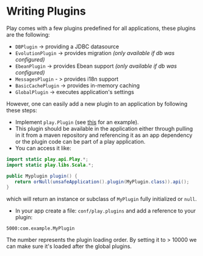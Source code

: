 # Writing Plugins

Play comes with a few plugins predefined for all applications, these plugins are the following: 

* `DBPlugin` -> providing a JDBC datasource
* `EvolutionPlugin` -> provides migration  _(only available if db was configured)_
* `EbeanPlugin` -> provides Ebean support _(only available if db was configured)_
* `MessagesPlugin` - > provides i18n support
* `BasicCachePlugin` -> provides in-memory caching
* `GlobalPlugin` -> executes application's settings

However, one can easily add a new plugin to an application by following these steps:

* Implement `play.Plugin` (see [this](https://github.com/playframework/playframework/blob/master/framework/src/play-java-ebean/src/main/java/play/db/ebean/EbeanPlugin.java) for an example).
* This plugin should be available in the application either through pulling in it from a maven repository and referencing it
as an app dependency or the plugin code can be part of a play application.
* You can access it like:

```java
import static play.api.Play.*;
import static play.libs.Scala.*;

public Myplugin plugin() {
   return orNull(unsafeApplication().plugin(MyPlugin.class)).api();
}
``` 

which will return an instance or subclass of `MyPlugin` fully initialized or `null`.

* In your app create a file: `conf/play.plugins` and add a reference to your plugin:

```
5000:com.example.MyPlugin
```

The number represents the plugin loading order.  By setting it to > 10000 we can make sure it's loaded after the global plugins.
